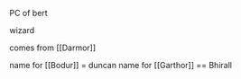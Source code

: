 PC of bert

wizard

comes from [[Darmor]]


name for [[Bodur]] = duncan
name for [[Garthor]] == Bhirall
